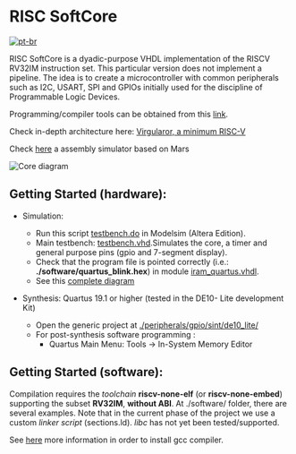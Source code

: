 # RISC SoftCore

[![pt-br](https://img.shields.io/badge/lang-pt--br-green.svg)](./README.md)

RISC SoftCore is a dyadic-purpose VHDL implementation of the RISCV RV32IM instruction set. This particular version does not implement a pipeline. The idea is to create a microcontroller with common peripherals such as I2C, USART, SPI and GPIOs initially used for the discipline of Programmable Logic Devices.

Programming/compiler tools can be obtained from this [link](https://github.com/xpack-dev-tools/riscv-none-embed-gcc-xpack/releases).

Check in-depth architecture here:  [Virgularor, a minimum RISC-V](http://tice.sea.eseo.fr/riscv/)

Check [here](https://github.com/TheThirdOne/rars) a assembly simulator based on Mars

![Core diagram](./readme_img/core.svg)

## Getting Started (hardware):

- Simulation:
    - Run this script [testbench.do](./testbench.do) in Modelsim (Altera Edition).
    - Main testbench: [testbench.vhd](./testbench.vhd).Simulates the core, a timer and general purpose pins (gpio and 7-segment display).
    - Check that the program file is pointed correctly  (i.e.: __./software/quartus_blink.hex__) in module [iram_quartus.vhdl](./memory/iram_quartus.vhd).
    - See this [complete diagram](./readme_img/testbench.svg)

- Synthesis: Quartus 19.1 or higher (tested in the DE10- Lite development Kit)
    - Open the generic project at [./peripherals/gpio/sint/de10_lite/](./peripherals/gpio/sint/de10_lite/)
    - For post-synthesis software programming :
        - Quartus Main Menu: Tools -> In-System Memory Editor

## Getting Started (software):

Compilation requires the _toolchain_ __riscv-none-elf__ (or __riscv-none-embed__) supporting the subset __RV32IM__, __without ABI__. At ./software/ folder, there are several examples. Note that in the current phase of the project we use a custom _linker_ _script_ (sections.ld). _libc_ has not yet been tested/supported.

See [here](./compiler/README-en.md) more information in order to install gcc compiler.
